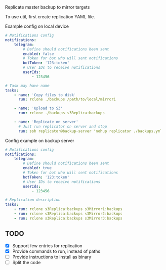 Replicate master backup to mirror targets

To use util, first create replication YAML file.

Example config on local device
```yml
# Notifications config
notifications:
    telegram:
        # Define should notifications been sent
        enabled: false
        # Token for bot who will sent notifications
        botToken: '123:token'
        # User IDs to receive notifications
        userIds:
            - 123456

# Task may have name
tasks:
    - name: 'Copy files to disk'
      run: rclone ./backups /path/to/local/mirror1

    - name: 'Upload to S3'
      run: rclone ./backups s3Replica:backups

    - name: 'Replicate on server'
      # Just run replicator on server and stop
      run: ssh replicator@backup-server 'nohup replicator ./backups.yml > ./replicator.log 2>&1 </dev/null &'
```

Config example on backup server
```yml
# Notifications config
notifications:
    telegram:
        # Define should notifications been sent
        enabled: true
        # Token for bot who will sent notifications
        botToken: '123:token'
        # User IDs to receive notifications
        userIds:
            - 123456

# Replication description
tasks:
    - run: rclone s3Replica:backups s3Mirror1:backups
    - run: rclone s3Replica:backups s3Mirror2:backups
    - run: rclone s3Replica:backups s3Mirror3:backups
```

## TODO
- [x] Support few entries for replication
- [x] Provide commands to run, instead of paths
- [ ] Provide instructions to install as binary
- [ ] Split the code